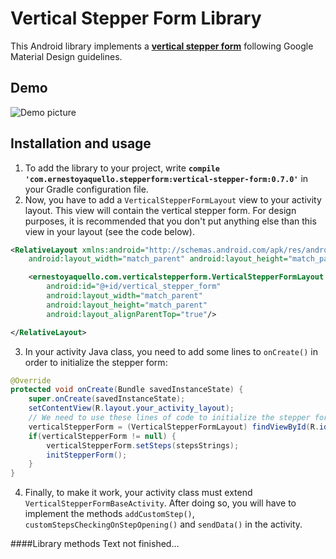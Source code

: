 # Vertical Stepper Form Library
This Android library implements a [**vertical stepper form**](https://material.google.com/components/steppers.html) following Google Material Design guidelines.

## Demo
![Demo picture](http://i.imgur.com/pSNKLFe.gif)

## Installation and usage
1. To add the library to your project, write **```compile 'com.ernestoyaquello.stepperform:vertical-stepper-form:0.7.0'```** in your Gradle configuration file.
2. Now, you have to add a ```VerticalStepperFormLayout``` view to your activity layout. This view will contain the vertical stepper form. For design purposes, it is recommended that you don't put anything else than this view in your layout (see the code below).

  ```xml
  <RelativeLayout xmlns:android="http://schemas.android.com/apk/res/android"
      android:layout_width="match_parent" android:layout_height="match_parent">
  
      <ernestoyaquello.com.verticalstepperform.VerticalStepperFormLayout
          android:id="@+id/vertical_stepper_form"
          android:layout_width="match_parent"
          android:layout_height="match_parent"
          android:layout_alignParentTop="true"/>
  
  </RelativeLayout>
  ```
3. In your activity Java class, you need to add some lines to ```onCreate()``` in order to initialize the stepper form:

  ```java
  @Override
  protected void onCreate(Bundle savedInstanceState) {
      super.onCreate(savedInstanceState);
      setContentView(R.layout.your_activity_layout);
      // We need to use these lines of code to initialize the stepper form
      verticalStepperForm = (VerticalStepperFormLayout) findViewById(R.id.vertical_stepper_form);
      if(verticalStepperForm != null) {
          verticalStepperForm.setSteps(stepsStrings);
          initStepperForm();
      }
  }
  ```
4. Finally, to make it work, your activity class must extend ```VerticalStepperFormBaseActivity```. After doing so, you will have to implement the methods ```addCustomStep()```, ```customStepsCheckingOnStepOpening()``` and ```sendData()``` in the activity.

####Library methods
Text not finished...
